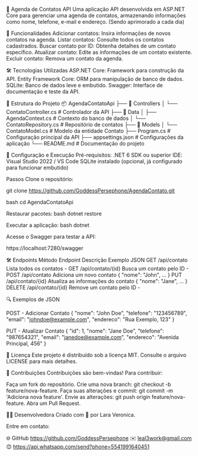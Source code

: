 📒 Agenda de Contatos API
Uma aplicação API desenvolvida em ASP.NET Core para gerenciar uma agenda de contatos, 
armazenando informações como nome, telefone, e-mail e endereço. (Sendo aprimorado a cada dia)


🚀 Funcionalidades
Adicionar contatos: Insira informações de novos contatos na agenda.
Listar contatos: Consulte todos os contatos cadastrados.
Buscar contato por ID: Obtenha detalhes de um contato específico.
Atualizar contato: Edite as informações de um contato existente.
Excluir contato: Remova um contato da agenda.


🛠️ Tecnologias Utilizadas
ASP.NET Core: Framework para construção da API.
Entity Framework Core: ORM para manipulação de banco de dados.
SQLite: Banco de dados leve e embutido.
Swagger: Interface de documentação e teste da API.


📂 Estrutura do Projeto
📦 AgendaContatoApi
├── 📂 Controllers
│   └── ContatoController.cs     # Controlador da API
├── 📂 Data
│   ├── AgendaContext.cs         # Contexto do banco de dados
│   └── ContatoRepository.cs     # Repositório de contatos
├── 📂 Models
│   └── ContatoModel.cs          # Modelo da entidade Contato
├── Program.cs                   # Configuração principal da API
├── appsettings.json             # Configurações da aplicação
└── README.md                    # Documentação do projeto


🔧 Configuração e Execução
Pré-requisitos: 
.NET 6 SDK ou superior
IDE: Visual Studio 2022 / VS Code
SQLite instalado (opcional, já configurado para funcionar embutido)

Passos
Clone o repositório:

git clone https://github.com/GoddessPersephone/AgendaContato.git

bash
cd AgendaContatoApi

Restaurar pacotes:
bash
dotnet restore

Executar a aplicação:
bash
dotnet 

Acesse o Swagger para testar a API:

https://localhost:7280/swagger

🛠️ Endpoints
Método	Endpoint	Descrição	Exemplo JSON
GET	/api/contato	Lista todos os contatos	-
GET	/api/contato/{id}	Busca um contato pelo ID	-
POST	/api/contato	Adiciona um novo contato	{ "nome": "John", ... }
PUT	/api/contato/{id}	Atualiza as informações do contato	{ "nome": "Jane", ... }
DELETE	/api/contato/{id}	Remove um contato pelo ID	-

🔍 Exemplos de JSON

POST - Adicionar Contato
{
  "nome": "John Doe",
  "telefone": "123456789",
  "email": "johndoe@example.com",
  "endereco": "Rua Exemplo, 123"
}

PUT - Atualizar Contato
{
  "id": 1,
  "nome": "Jane Doe",
  "telefone": "987654321",
  "email": "janedoe@example.com",
  "endereco": "Avenida Principal, 456"
}

📜 Licença
Este projeto é distribuído sob a licença MIT. Consulte o arquivo LICENSE para mais detalhes.

🤝 Contribuições
Contribuições são bem-vindas! 
Para contribuir:

Faça um fork do repositório.
Crie uma nova branch: git checkout -b feature/nova-feature.
Faça suas alterações e commit: git commit -m 'Adiciona nova feature'.
Envie as alterações: git push origin feature/nova-feature.
Abra um Pull Request.

👩‍💻 Desenvolvedora
Criado com 💙 por Lara Veronica.

Entre em contato:

🌐 GitHub https://github.com/GoddessPersephone
✉️ leal3work@gmail.com
😊 https://api.whatsapp.com/send?phone=5541991640451